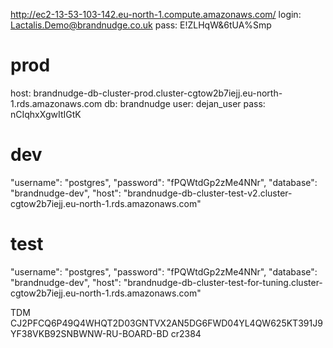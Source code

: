 http://ec2-13-53-103-142.eu-north-1.compute.amazonaws.com/
login: Lactalis.Demo@brandnudge.co.uk
pass: E!ZLHqW&6tUA%Smp



prod
==========================================================================================
host: brandnudge-db-cluster-prod.cluster-cgtow2b7iejj.eu-north-1.rds.amazonaws.com
db: brandnudge
user: dejan_user
pass: nCIqhxXgwItIGtK

dev
==========================================================================================
"username": "postgres",
"password": "fPQWtdGp2zMe4NNr",
"database": "brandnudge-dev",
"host": "brandnudge-db-cluster-test-v2.cluster-cgtow2b7iejj.eu-north-1.rds.amazonaws.com"

test
==========================================================================================
"username": "postgres",
"password": "fPQWtdGp2zMe4NNr",
"database": "brandnudge-dev",
"host": "brandnudge-db-cluster-test-for-tuning.cluster-cgtow2b7iejj.eu-north-1.rds.amazonaws.com"


TDM
CJ2PFCQ6P49Q4WHQT2D03GNTVX2AN5DG6FWD04YL4QW625KT391J9YF38VKB92SNBWNW-RU-BOARD-BD
cr2384